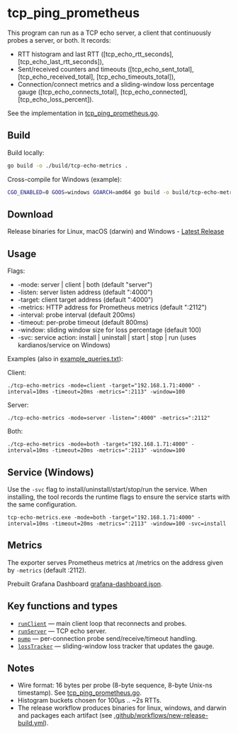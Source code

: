 # tcp_ping_prometheus

This program can run as a TCP echo server, a client that continuously probes a server, or both. It records:
- RTT histogram and last RTT ([tcp_echo_rtt_seconds], [tcp_echo_last_rtt_seconds]),
- Sent/received counters and timeouts ([tcp_echo_sent_total], [tcp_echo_received_total], [tcp_echo_timeouts_total]),
- Connection/connect metrics and a sliding-window loss percentage gauge ([tcp_echo_connects_total], [tcp_echo_connected], [tcp_echo_loss_percent]).

See the implementation in [tcp_ping_prometheus.go](tcp_ping_prometheus.go).

Build
-----
Build locally:

```sh
go build -o ./build/tcp-echo-metrics .
```

Cross-compile for Windows (example):

```sh
CGO_ENABLED=0 GOOS=windows GOARCH=amd64 go build -o build/tcp-echo-metrics.exe .
```

Download
-----

Release binaries for Linux, macOS (darwin) and Windows - [Latest Release](https://github.com/callumau/tcp_ping_prometheus/releases/latest)

Usage
-----
Flags:

- -mode: server | client | both (default "server")
- -listen: server listen address (default ":4000")
- -target: client target address (default ":4000")
- -metrics: HTTP address for Prometheus metrics (default ":2112")
- -interval: probe interval (default 200ms)
- -timeout: per-probe timeout (default 800ms)
- -window: sliding window size for loss percentage (default 100)
- -svc: service action: install | uninstall | start | stop | run (uses kardianos/service on Windows)

Examples (also in [example_queries.txt](example_queries.txt)):

Client:
```
./tcp-echo-metrics -mode=client -target="192.168.1.71:4000" -interval=10ms -timeout=20ms -metrics=":2113" -window=100
```

Server:
```
./tcp-echo-metrics -mode=server -listen=":4000" -metrics=":2112"
```

Both:
```
./tcp-echo-metrics -mode=both -target="192.168.1.71:4000" -interval=10ms -timeout=20ms -metrics=":2113" -window=100
```

Service (Windows)
-----------------
Use the `-svc` flag to install/uninstall/start/stop/run the service. When installing, the tool records the runtime flags to ensure the service starts with the same configuration.

```
tcp-echo-metrics.exe -mode=both -target="192.168.1.71:4000" -interval=10ms -timeout=20ms -metrics=":2113" -window=100 -svc=install
```

Metrics
-------
The exporter serves Prometheus metrics at /metrics on the address given by `-metrics` (default :2112). 

Prebuilt Grafana Dashboard [grafana-dashboard.json](grafana-dashboard.json).

Key functions and types
-----------------------
- [`runClient`](tcp_ping_prometheus.go) — main client loop that reconnects and probes.
- [`runServer`](tcp_ping_prometheus.go) — TCP echo server.
- [`pump`](tcp_ping_prometheus.go) — per-connection probe send/receive/timeout handling.
- [`lossTracker`](tcp_ping_prometheus.go) — sliding-window loss tracker that updates the gauge.

Notes
-----
- Wire format: 16 bytes per probe (8-byte sequence, 8-byte Unix-ns timestamp). See [tcp_ping_prometheus.go](tcp_ping_prometheus.go).
- Histogram buckets chosen for 100µs .. ~2s RTTs.
- The release workflow produces binaries for linux, windows, and darwin and packages each artifact (see [.github/workflows/new-release-build.yml](.github/workflows/new-release-build.yml)).

